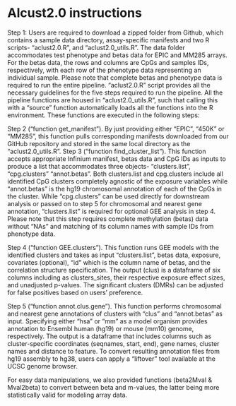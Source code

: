 # Alcust2.0 instructions

Step 1: Users are required to download a zipped folder from Github, which contains a sample data directory, assay-specific manifests and two R scripts- “aclust2.0.R”, and “aclust2.0_utils.R”. The data folder accommodates test phenotype and betas data for EPIC and MM285 arrays. For the betas data, the rows and columns are CpGs and samples IDs, respectively, with each row of the phenotype data representing an individual sample. Please note that complete betas and phenotype data is required to run the entire pipeline. “aclust2.0.R” script provides all the necessary guidelines for the five steps required to run the pipeline. All the pipeline functions are housed in “aclust2.0_utils.R”, such that calling this with a “source” function automatically loads all the functions into the R environment. These functions are executed in the following steps: 

Step 2 (“function get_manifest”). By just providing either “EPIC”, “450K” or “MM285”, this function pulls corresponding manifests downloaded from our GitHub repository and stored in the same local directory as the “aclust2.0_utils.R”. 
Step 3 (“function find_cluster_list”). This function accepts appropriate Infinium manifest, betas data and CpG IDs as inputs to produce a list that accommodates three objects- “clusters.list”,  “cpg.clusters” “annot.betas”. Both clusters.list and cpg.clusters include all identified CpG clusters completely agnostic of the exposure variables while “annot.betas” is the hg19 chromosomal annotation of each of the CpGs in the cluster. While “cpg.clusters” can be used directly for downstream analysis or passed on to step 5 for chromosomal and nearest gene annotation, “clusters.list” is required for optional GEE analysis in step 4.  Please note that this step requires complete methylation (betas) data without “NAs” and matching of its column names with sample IDs from phenotype data. 

Step 4 (“function GEE.clusters”). This function runs GEE models with the identified clusters and takes as input “clusters.list”, betas data, exposure, covariates (optional), “id” which is the column name of betas, and the correlation structure specification. The output (clus) is a dataframe of six columns including as clusters_sites, their respective exposure effect sizes, and unadjusted p-values. The significant clusters (DMRs) can be adjusted for false positives based on users’ preference. 

Step 5 (“function annot.clus.gene”). This function performs chromosomal and nearest gene annotations of clusters with “clus” and “annot.betas” as input. Specifying either “hsa” or “mm” as a model organism provides annotation to Ensembl human (hg19) or mouse (mm10) genome, respectively. The output is a dataframe that includes columns such as cluster-specific coordinates (seqnames, start, end), gene names, cluster names and distance to feature. To convert resulting annotation files from hg19 assembly to hg38, users can apply a “liftover” tool available at the UCSC genome browser.

For easy data manipulations, we also provided functions (beta2Mval & Mval2beta) to convert between beta and m-values, the latter being more statistically valid for modeling array data.

